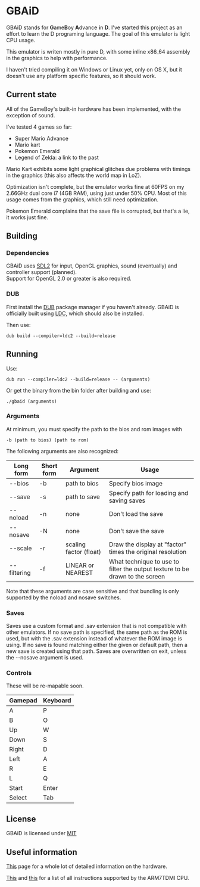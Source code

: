 # GBAiD #

GBAiD stands for <strong>G</strong>ame<strong>B</strong>oy <strong>A</strong>dvance
<strong>i</strong>n <strong>D</strong>. I've started this project
as an effort to learn the D programing language. The goal of this emulator
is light CPU usage.

This emulator is writen mostly in pure D, with some inline x86_64 assembly in the graphics
to help with performance.

I haven't tried compiling it on Windows or Linux yet, only on OS X, but it doesn't use any platform specific
features, so it should work.

## Current state ##

All of the GameBoy's built-in hardware has been implemented, with the exception of sound.

I've tested 4 games so far:
- Super Mario Advance
- Mario kart
- Pokemon Emerald
- Legend of Zelda: a link to the past

Mario Kart exhibits some light graphical glitches due problems with timings in the graphics
(this also affects the world map in LoZ).

Optimization isn't complete, but the emulator works fine at 60FPS on my 2.66GHz dual core i7 (4GB RAM), using
just under 50% CPU. Most of this usage comes from the graphics, which still need optimization.

Pokemon Emerald complains that the save file is corrupted, but that's a lie, it works just fine.

## Building ##

### Dependencies ###

GBAiD uses [SDL2](https://www.libsdl.org/) for input, OpenGL graphics, sound (eventually) and controller support (planned).  
Support for OpenGL 2.0 or greater is also required.

### DUB ###

First install the [DUB](http://code.dlang.org/download) package manager if you haven't already.
GBAiD is officially built using [LDC](http://wiki.dlang.org/LDC), which should also be installed.  

Then use:

    dub build --compiler=ldc2 --build=release

## Running ##

Use:

    dub run --compiler=ldc2 --build=release -- (arguments)

Or get the binary from the bin folder after building and use:

    ./gbaid (arguments)

### Arguments ###

At minimum, you must specify the path to the bios and rom images with

    -b (path to bios) (path to rom)

The following arguments are also recognized:

| Long form   | Short form | Argument               | Usage                                                                        |
|-------------|------------|------------------------|------------------------------------------------------------------------------|
| --bios      | -b         | path to bios           | Specify bios image                                                           |
| --save      | -s         | path to save           | Specify path for loading and saving saves                                    |
| --noload    | -n         | none                   | Don't load the save                                                          |
| --nosave    | -N         | none                   | Don't save the save                                                          |
| --scale     | -r         | scaling factor (float) | Draw the display at "factor" times the original resolution                   |
| --filtering | -f         | LINEAR or NEAREST      | What technique to use to filter the output texture to be drawn to the screen |

Note that these arguments are case sensitive and that bundling is only supported by the noload and nosave switches.

### Saves ###

Saves use a custom format and .sav extension that is not compatible with other emulators. If no save path is specified,
the same path as the ROM is used, but with the .sav extension instead of whatever the ROM image is using. If no save is
found matching either the given or default path, then a new save is created using that path. Saves are overwritten on exit,
unless the --nosave argument is used.

### Controls ###

These will be re-mapable soon.

| Gamepad | Keyboard |
|---------|----------|
| A       | P        |
| B       | O        |
| Up      | W        |
| Down    | S        |
| Right   | D        |
| Left    | A        |
| R       | E        |
| L       | Q        |
| Start   | Enter    |
| Select  | Tab      |

## License ##

GBAiD is licensed under [MIT](LICENSE.txt)

## Useful information ##

[This](http://problemkaputt.de/gbatek.htm) page for a whole lot of detailed information on the hardware.

[This](http://infocenter.arm.com/help/topic/com.arm.doc.ddi0210c/Cacbgice.html) and
[this](http://infocenter.arm.com/help/topic/com.arm.doc.ddi0210c/I1040101.html) for a list of all instructions
supported by the ARM7TDMI CPU.
